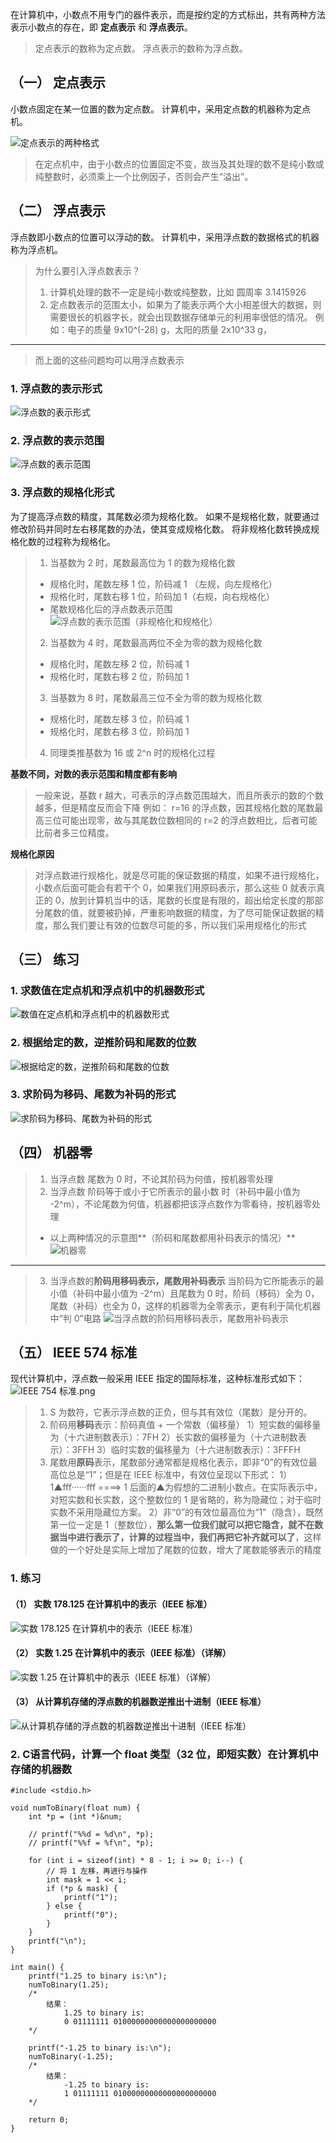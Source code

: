 在计算机中，小数点不用专门的器件表示，而是按约定的方式标出，共有两种方法表示小数点的存在，即 **定点表示** 和 **浮点表示**。
>定点表示的数称为定点数。
>浮点表示的数称为浮点数。

## （一） 定点表示
小数点固定在某一位置的数为定点数。
计算机中，采用定点数的机器称为定点机。

![定点表示的两种格式](./数的定点表示和浮点表示（包含-IEEE-标准的浮点数在计算机中的表示）.assets/17731575-df73f77090981fa8.png)


>在定点机中，由于小数点的位置固定不变，故当及其处理的数不是纯小数或纯整数时，必须乘上一个比例因子，否则会产生“溢出”。


## （二） 浮点表示
浮点数即小数点的位置可以浮动的数。
计算机中，采用浮点数的数据格式的机器称为浮点机。
>为什么要引入浮点数表示？
> 1. 计算机处理的数不一定是纯小数或纯整数，比如 圆周率 3.1415926
> 2. 定点数表示的范围太小，如果为了能表示两个大小相差很大的数据，则需要很长的机器字长，就会出现数据存储单元的利用率很低的情况。
例如：电子的质量 9x10^(-28) g，太阳的质量 2x10^33 g，
---
> 而上面的这些问题均可以用浮点数表示

### 1. 浮点数的表示形式
![浮点数的表示形式](./数的定点表示和浮点表示（包含-IEEE-标准的浮点数在计算机中的表示）.assets/17731575-4243fd1061f45703.png)

### 2. 浮点数的表示范围
![浮点数的表示范围](./数的定点表示和浮点表示（包含-IEEE-标准的浮点数在计算机中的表示）.assets/17731575-9a269e1498941931.png)

### 3. 浮点数的规格化形式
为了提高浮点数的精度，其尾数必须为规格化数。
如果不是规格化数，就要通过修改阶码并同时左右移尾数的办法，使其变成规格化数。
将非规格化数转换成规格化数的过程称为规格化。
> 1. 当基数为 2 时，尾数最高位为 1 的数为规格化数
> - 规格化时，尾数左移 1 位，阶码减 1 （左规，向左规格化）
> - 规格化时，尾数右移 1 位，阶码加 1（右规，向右规格化）
> - 尾数规格化后的浮点数表示范围
![浮点数的表示范围（非规格化和规格化）](./数的定点表示和浮点表示（包含-IEEE-标准的浮点数在计算机中的表示）.assets/17731575-4278cf12f7731128.png)
> 2. 当基数为 4 时，尾数最高两位不全为零的数为规格化数
> - 规格化时，尾数左移 2 位，阶码减 1
> - 规格化时，尾数右移 2 位，阶码加 1
> 3. 当基数为 8 时，尾数最高三位不全为零的数为规格化数
> - 规格化时，尾数左移 3 位，阶码减 1
> - 规格化时，尾数右移 3 位，阶码加 1
> 4. 同理类推基数为 16 或 2^n 时的规格化过程

**基数不同，对数的表示范围和精度都有影响**
> 一般来说，基数 r 越大，可表示的浮点数范围越大，而且所表示的数的个数越多，但是精度反而会下降
> 例如： r=16 的浮点数，因其规格化数的尾数最高三位可能出现零，故与其尾数位数相同的 r=2 的浮点数相比，后者可能比前者多三位精度。

**规格化原因**
>对浮点数进行规格化，就是尽可能的保证数据的精度，如果不进行规格化，小数点后面可能会有若干个 0，如果我们用原码表示，那么这些 0 就表示真正的 0，放到计算机当中的话，尾数的长度是有限的，超出给定长度的那部分尾数的值，就要被扔掉，严重影响数据的精度，为了尽可能保证数据的精度，那么我们要让有效的位数尽可能的多，所以我们采用规格化的形式

## （三） 练习
### 1. 求数值在定点机和浮点机中的机器数形式
![数值在定点机和浮点机中的机器数形式](./数的定点表示和浮点表示（包含-IEEE-标准的浮点数在计算机中的表示）.assets/17731575-f2e9356d126b28d1.png)

### 2. 根据给定的数，逆推阶码和尾数的位数
![根据给定的数，逆推阶码和尾数的位数](./数的定点表示和浮点表示（包含-IEEE-标准的浮点数在计算机中的表示）.assets/17731575-0a2961e3e7cbafd4.png)

### 3. 求阶码为移码、尾数为补码的形式
![求阶码为移码、尾数为补码的形式](./数的定点表示和浮点表示（包含-IEEE-标准的浮点数在计算机中的表示）.assets/17731575-8eeb9366baeee1c4.png)


## （四） 机器零
>1. 当浮点数 尾数为 0 时，不论其阶码为何值，按机器零处理
>2. 当浮点数 阶码等于或小于它所表示的最小数 时（补码中最小值为 -2^m），不论尾数为何值，机器都把该浮点数作为零看待，按机器零处理
>- 以上两种情况的示意图**（阶码和尾数都用补码表示的情况）**
>![机器零](./数的定点表示和浮点表示（包含-IEEE-标准的浮点数在计算机中的表示）.assets/17731575-8f11667ec183bc08.png)
---
>3. 当浮点数的**阶码用移码表示，尾数用补码表示**
> 当阶码为它所能表示的最小值（补码中最小值为 -2^m）且尾数为 0 时，阶码（移码）全为 0，尾数（补码）也全为 0，这样的机器零为全零表示，更有利于简化机器中“判 0”电路
>![当浮点数的阶码用移码表示，尾数用补码表示](./数的定点表示和浮点表示（包含-IEEE-标准的浮点数在计算机中的表示）.assets/17731575-5ecd27c8d5609137.png)

## （五） IEEE 574 标准
现代计算机中，浮点数一般采用 IEEE 指定的国际标准，这种标准形式如下：
![IEEE 754 标准.png](./数的定点表示和浮点表示（包含-IEEE-标准的浮点数在计算机中的表示）.assets/17731575-9ce86f44d4de6152.png)

> 1. S 为数符，它表示浮点数的正负，但与其有效位（尾数）是分开的。
> 2. 阶码用**移码**表示：阶码真值 + 一个常数（偏移量）
> 1）短实数的偏移量为（十六进制数表示）：7FH
> 2）长实数的偏移量为（十六进制数表示）：3FFH
> 3）临时实数的偏移量为（十六进制数表示）：3FFFH
> 3. 尾数用**原码**表示，尾数部分通常都是规格化表示，即非“0”的有效位最高位总是“1”；但是在 IEEE 标准中，有效位呈现以下形式：
1）1▲fff······fff     ====>      1 后面的▲为假想的二进制小数点。在实际表示中，对短实数和长实数，这个整数位的 1 是省略的，称为隐藏位；对于临时实数不采用隐藏位方案。
2）非“0”的有效位最高位为“1”（隐含），既然第一位一定是 1（整数位），**那么第一位我们就可以把它隐含，就不在数据当中进行表示了，计算的过程当中，我们再把它补齐就可以了**，这样做的一个好处是实际上增加了尾数的位数，增大了尾数能够表示的精度

### 1. 练习
#### （1） 实数 178.125 在计算机中的表示（IEEE 标准）
![实数 178.125 在计算机中的表示（IEEE 标准）](./数的定点表示和浮点表示（包含-IEEE-标准的浮点数在计算机中的表示）.assets/17731575-b3692c107760c2af.png)


#### （2） 实数 1.25 在计算机中的表示（IEEE 标准）（详解）
![实数 1.25 在计算机中的表示（IEEE 标准）（详解）](./数的定点表示和浮点表示（包含-IEEE-标准的浮点数在计算机中的表示）.assets/17731575-250f767f31981834.png)


#### （3） 从计算机存储的浮点数的机器数逆推出十进制（IEEE 标准）
![从计算机存储的浮点数的机器数逆推出十进制（IEEE 标准）](./数的定点表示和浮点表示（包含-IEEE-标准的浮点数在计算机中的表示）.assets/17731575-0d5ec47d81d7e81d.png)


### 2. C语言代码，计算一个 float 类型（32 位，即短实数）在计算机中存储的机器数
```
#include <stdio.h>

void numToBinary(float num) {
	int *p = (int *)&num;

    // printf("%%d = %d\n", *p);
    // printf("%%f = %f\n", *p);

    for (int i = sizeof(int) * 8 - 1; i >= 0; i--) {
        // 将 1 左移，再进行与操作
        int mask = 1 << i;
        if (*p & mask) {
            printf("1");
        } else {
            printf("0");
        }
    }
    printf("\n");
}

int main() {
    printf("1.25 to binary is:\n");
    numToBinary(1.25);
    /*
        结果：
            1.25 to binary is:
            0 01111111 01000000000000000000000
    */

    printf("-1.25 to binary is:\n");
    numToBinary(-1.25);
    /*
        结果：
            -1.25 to binary is:
            1 01111111 01000000000000000000000
    */

    return 0;
}
```

